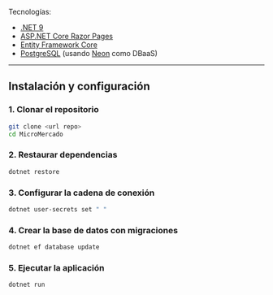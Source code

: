 Tecnologías:

- [.NET 9](https://dotnet.microsoft.com/)
- [ASP.NET Core Razor Pages](https://learn.microsoft.com/aspnet/core/razor-pages)
- [Entity Framework Core](https://learn.microsoft.com/ef/core)
- [PostgreSQL](https://www.postgresql.org/) (usando [Neon](https://neon.tech) como DBaaS)

---
## Instalación y configuración

### 1. Clonar el repositorio
```bash
git clone <url repo>
cd MicroMercado
```

### 2. Restaurar dependencias
```bash
dotnet restore
```

### 3. Configurar la cadena de conexión
```bash
dotnet user-secrets set " "
```

### 4. Crear la base de datos con migraciones
```bash
dotnet ef database update
```

### 5. Ejecutar la aplicación
```bash
dotnet run
```
